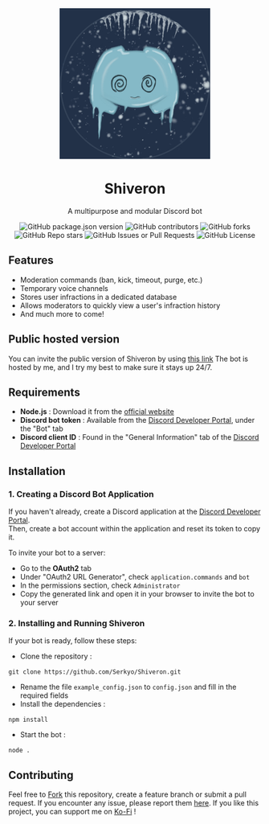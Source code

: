 <div align="center">
  <img src="./shiveron_icon.png" height="300" alt="Shiveron Icon">
  <h1>Shiveron</h1>
  <p>A multipurpose and modular Discord bot</p>
  <img alt="GitHub package.json version" src="https://img.shields.io/github/package-json/v/Serkyo/Shiveron?style=flat">
  <img alt="GitHub contributors" src="https://img.shields.io/github/contributors/Serkyo/Shiveron?style=flat&color=green">
  <img alt="GitHub forks" src="https://img.shields.io/github/forks/Serkyo/Shiveron?style=flat&color=aqua">
  <img alt="GitHub Repo stars" src="https://img.shields.io/github/stars/Serkyo/Shiveron?style=flat&color=yellow">
  <img alt="GitHub Issues or Pull Requests" src="https://img.shields.io/github/issues/Serkyo/Shiveron?style=flat&color=red">
  <img alt="GitHub License" src="https://img.shields.io/github/license/Serkyo/Shiveron?style=flat&color=silver">
  <br>
</div>

## Features
- Moderation commands (ban, kick, timeout, purge, etc.)
- Temporary voice channels
- Stores user infractions in a dedicated database
- Allows moderators to quickly view a user's infraction history
- And much more to come!

## Public hosted version
You can invite the public version of Shiveron by using [this link](https://discord.com/oauth2/authorize?client_id=1305623177753526282&permissions=8&integration_type=0&scope=applications.commands+bot)
The bot is hosted by me, and I try my best to make sure it stays up 24/7.

## Requirements
- **Node.js** : Download it from the [official website](https://nodejs.org/en)
- **Discord bot token** : Available from the [Discord Developer Portal](https://discord.com/developers/applications), under the "Bot" tab
- **Discord client ID** : Found in the "General Information" tab of the [Discord Developer Portal](https://discord.com/developers/applications)

## Installation

### 1. Creating a Discord Bot Application
If you haven't already, create a Discord application at the [Discord Developer Portal](https://discord.com/developers/applications).  
Then, create a bot account within the application and reset its token to copy it.

To invite your bot to a server:
- Go to the **OAuth2** tab
- Under "OAuth2 URL Generator", check `application.commands` and `bot`
- In the permissions section, check `Administrator`
- Copy the generated link and open it in your browser to invite the bot to your server

### 2. Installing and Running Shiveron

If your bot is ready, follow these steps:

- Clone the repository :
```
git clone https://github.com/Serkyo/Shiveron.git
```
- Rename the file `example_config.json` to `config.json` and fill in the required fields
- Install the dependencies :
```
npm install
```
- Start the bot :
```
node .
```
## Contributing
Feel free to [Fork](https://github.com/Serkyo/Shiveron/fork) this repository, create a feature branch or submit a pull request. 
If you encounter any issue, please report them [here](https://github.com/Serkyo/Shiveron/issues).
If you like this project, you can support me on [Ko-Fi](https://ko-fi.com/serkyo) !
